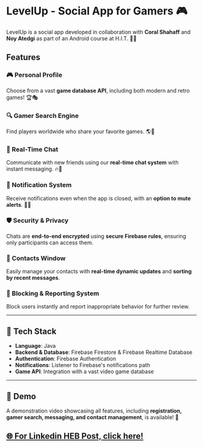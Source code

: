 # LevelUp - Social App for Gamers 🎮  

LevelUp is a social app developed in collaboration with **Coral Shahaff** and **Noy Atedgi** as part of an Android course at H.I.T. 📱💡  

## Features  

### 🎮 Personal Profile  
Choose from a vast **game database API**, including both modern and retro games! 🏆🎭  

### 🔍 Gamer Search Engine  
Find players worldwide who share your favorite games. 🌎🎯  

### 💬 Real-Time Chat  
Communicate with new friends using our **real-time chat system** with instant messaging. 🔥💭  

### 📢 Notification System  
Receive notifications even when the app is closed, with an **option to mute alerts**. 🔔📲  

### 🛡️ Security & Privacy  
Chats are **end-to-end encrypted** using **secure Firebase rules**, ensuring only participants can access them.  

### 👥 Contacts Window  
Easily manage your contacts with **real-time dynamic updates** and **sorting by recent messages**.  

### 🚫 Blocking & Reporting System  
Block users instantly and report inappropriate behavior for further review.  

---

## 🔧 Tech Stack  
- **Language**: Java  
- **Backend & Database**: Firebase Firestore & Firebase Realtime Database  
- **Authentication**: Firebase Authentication  
- **Notifications**: Listener to Firebase's notifications path
- **Game API**: Integration with a vast video game database  

---

## 🎥 Demo  
A demonstration video showcasing all features, including **registration, gamer search, messaging, and contact management**, is available! 👀  


## [🌐 For Linkedin HEB Post, click here!](https://www.linkedin.com/feed/update/urn:li:activity:7300437365511065600/)
